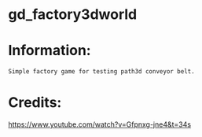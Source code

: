 # gd_factory3dworld

# Information:
	Simple factory game for testing path3d conveyor belt.


# Credits:
https://www.youtube.com/watch?v=Gfpnxg-jne4&t=34s
